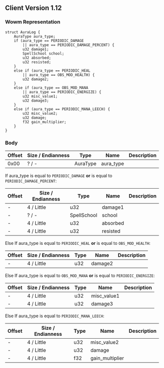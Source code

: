 ## Client Version 1.12

### Wowm Representation
```rust,ignore
struct AuraLog {
    AuraType aura_type;    
    if (aura_type == PERIODIC_DAMAGE        
        || aura_type == PERIODIC_DAMAGE_PERCENT) {        
        u32 damage1;        
        SpellSchool school;        
        u32 absorbed;        
        u32 resisted;        
    }    
    else if (aura_type == PERIODIC_HEAL        
        || aura_type == OBS_MOD_HEALTH) {        
        u32 damage2;        
    }    
    else if (aura_type == OBS_MOD_MANA        
        || aura_type == PERIODIC_ENERGIZE) {        
        u32 misc_value1;        
        u32 damage3;        
    }    
    else if (aura_type == PERIODIC_MANA_LEECH) {        
        u32 misc_value2;        
        u32 damage;        
        f32 gain_multiplier;        
    }    
}

```
### Body
| Offset | Size / Endianness | Type | Name | Description |
| ------ | ----------------- | ---- | ---- | ----------- |
| 0x00 | ? / - | AuraType | aura_type |  |

If aura_type is equal to `PERIODIC_DAMAGE` **or** 
is equal to `PERIODIC_DAMAGE_PERCENT`:

| Offset | Size / Endianness | Type | Name | Description |
| ------ | ----------------- | ---- | ---- | ----------- |
| - | 4 / Little | u32 | damage1 |  |
| - | ? / - | SpellSchool | school |  |
| - | 4 / Little | u32 | absorbed |  |
| - | 4 / Little | u32 | resisted |  |

Else If aura_type is equal to `PERIODIC_HEAL` **or** 
is equal to `OBS_MOD_HEALTH`:

| Offset | Size / Endianness | Type | Name | Description |
| ------ | ----------------- | ---- | ---- | ----------- |
| - | 4 / Little | u32 | damage2 |  |

Else If aura_type is equal to `OBS_MOD_MANA` **or** 
is equal to `PERIODIC_ENERGIZE`:

| Offset | Size / Endianness | Type | Name | Description |
| ------ | ----------------- | ---- | ---- | ----------- |
| - | 4 / Little | u32 | misc_value1 |  |
| - | 4 / Little | u32 | damage3 |  |

Else If aura_type is equal to `PERIODIC_MANA_LEECH`:

| Offset | Size / Endianness | Type | Name | Description |
| ------ | ----------------- | ---- | ---- | ----------- |
| - | 4 / Little | u32 | misc_value2 |  |
| - | 4 / Little | u32 | damage |  |
| - | 4 / Little | f32 | gain_multiplier |  |
